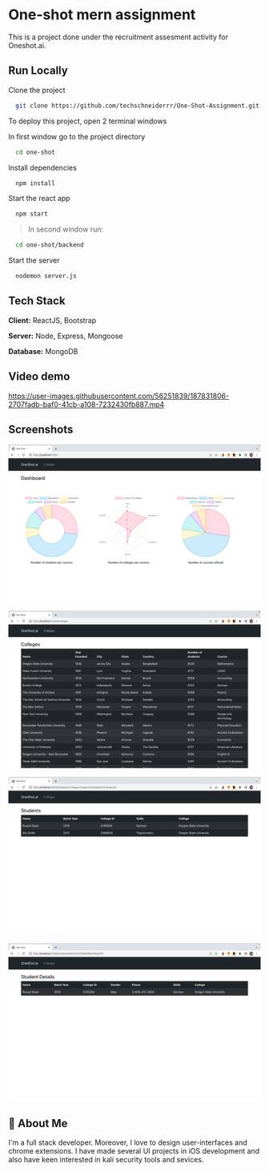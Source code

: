 
# One-shot mern assignment

This is a project done under the recruitment assesment activity for Oneshot.ai.


## Run Locally

Clone the project

```bash
  git clone https://github.com/techschneiderrr/One-Shot-Assignment.git
```
To deploy this project, open 2 terminal windows

In first window go to the project directory

```bash
  cd one-shot
```

Install dependencies

```bash
  npm install
```

Start the react app

```bash
  npm start
```

>In second window run:

```bash
  cd one-shot/backend
```
Start the server
```bash
  nodemon server.js
```

## Tech Stack

**Client:** ReactJS, Bootstrap

**Server:** Node, Express, Mongoose

**Database:** MongoDB


## Video demo

https://user-images.githubusercontent.com/56251839/187831806-2707fadb-baf0-41cb-a108-7232430fb887.mp4

## Screenshots

![App Screenshot](https://github.com/techschneiderrr/One-Shot-Assignment/blob/main/one-shot/repository%20assets/img/dash.png)

![App Screenshot](https://github.com/techschneiderrr/One-Shot-Assignment/blob/main/one-shot/repository%20assets/img/college.png)

![App Screenshot](https://github.com/techschneiderrr/One-Shot-Assignment/blob/main/one-shot/repository%20assets/img/student.png)

![App Screenshot](https://github.com/techschneiderrr/One-Shot-Assignment/blob/main/one-shot/repository%20assets/img/details.png)

## 🚀 About Me


I'm a full stack developer. 
Moreover, I love to design user-interfaces and chrome extensions.
I have made several UI projects in iOS development and also have keen interested in kali security tools and sevices.

